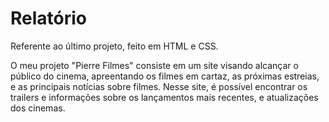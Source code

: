 # Relatório

Referente ao último projeto, feito em HTML e CSS.

 O meu projeto "Pierre Filmes" consiste em um site visando alcançar o público do cinema, apreentando os filmes em cartaz, as próximas estreias, e as principais notícias sobre filmes.
 Nesse site, é possível encontrar os trailers e informações sobre os lançamentos mais recentes, e atualizações dos cinemas.
